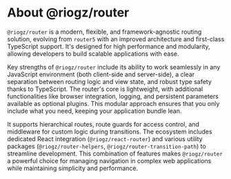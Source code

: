 # About @riogz/router

`@riogz/router` is a modern, flexible, and framework-agnostic routing solution, evolving from `router5` with an improved architecture and first-class TypeScript support. It's designed for high performance and modularity, allowing developers to build scalable applications with ease.

Key strengths of `@riogz/router` include its ability to work seamlessly in any JavaScript environment (both client-side and server-side), a clear separation between routing logic and view state, and robust type safety thanks to TypeScript. The router's core is lightweight, with additional functionalities like browser integration, logging, and persistent parameters available as optional plugins. This modular approach ensures that you only include what you need, keeping your application bundle lean.

It supports hierarchical routes, route guards for access control, and middleware for custom logic during transitions. The ecosystem includes dedicated React integration (`@riogz/react-router`) and various utility packages (`@riogz/router-helpers`, `@riogz/router-transition-path`) to streamline development. This combination of features makes `@riogz/router` a powerful choice for managing navigation in complex web applications while maintaining simplicity and performance.

